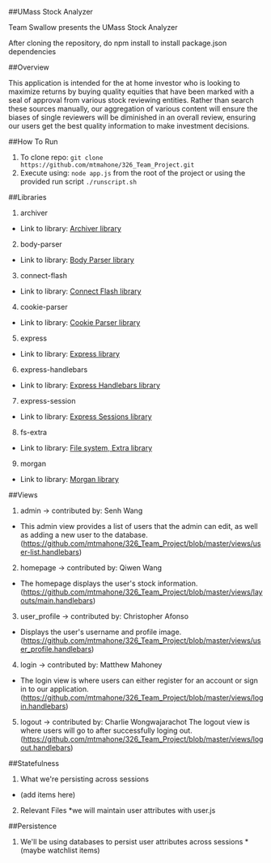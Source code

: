 ##UMass Stock Analyzer

Team Swallow presents the UMass Stock Analyzer

After cloning the repository, do npm install to install package.json dependencies

##Overview

This application is intended for the at home investor who is looking to maximize returns by buying quality equities that have been marked with a seal of approval from various stock reviewing entities. Rather than search these sources manually, our aggregation of various content will ensure the biases of single reviewers will be diminished in an overall review, ensuring our users get the best quality information to make investment decisions.

##How To Run

 1. To clone repo: `git clone https://github.com/mtmahone/326_Team_Project.git`
 2. Execute using: `node app.js` from the root of the project or using the provided run script `./runscript.sh`

##Libraries

 1. archiver
  * Link to library: [Archiver library](https://github.com/archiverjs/node-archiver)
 2. body-parser
  * Link to library: [Body Parser library](https://github.com/expressjs/body-parser)
 3. connect-flash
  * Link to library: [Connect Flash library](https://github.com/jaredhanson/connect-flash)
 4. cookie-parser
  * Link to library: [Cookie Parser library](https://github.com/expressjs/cookie-parser)
 5. express
  * Link to library: [Express library](https://github.com/strongloop/express)
 6. express-handlebars
  * Link to library: [Express Handlebars library](https://github.com/ericf/express-handlebars)
 7. express-session
  * Link to library: [Express Sessions library](https://github.com/expressjs/session)
 8. fs-extra
  * Link to library: [File system, Extra library](https://github.com/jprichardson/node-fs-extra)
 9. morgan
  * Link to library: [Morgan library](https://github.com/expressjs/morgan)


##Views

 1. admin -> contributed by: Senh Wang
  * This admin view provides a list of users that the admin can edit, as well as adding a new user to the database.
  (https://github.com/mtmahone/326_Team_Project/blob/master/views/user-list.handlebars)
 2. homepage -> contributed by: Qiwen Wang
  * The homepage displays the user's stock information.
  (https://github.com/mtmahone/326_Team_Project/blob/master/views/layouts/main.handlebars)
 3. user_profile -> contributed by: Christopher Afonso
  * Displays the user's username and profile image.
  (https://github.com/mtmahone/326_Team_Project/blob/master/views/user_profile.handlebars)
 4. login -> contributed by: Matthew Mahoney
   * The login view is where users can either register for an account or sign in to our application.
    (https://github.com/mtmahone/326_Team_Project/blob/master/views/login.handlebars)
 5. logout -> contributed by: Charlie Wongwajarachot
    The logout view is where users will go to after successfully loging out.
    (https://github.com/mtmahone/326_Team_Project/blob/master/views/logout.handlebars)

##Statefulness

 1. What we're persisting across sessions
  * (add items here)

 2. Relevant Files
  *we will maintain user attributes with user.js

##Persistence

 1. We'll be using databases to persist user attributes across sessions
  *(maybe watchlist items)
